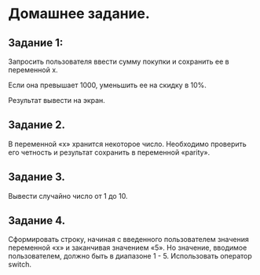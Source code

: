 # Домашнее задание.

## Задание 1: 

Запросить пользователя ввести сумму покупки и сохранить ее в переменной x.

Если она превышает 1000, уменьшить ее на скидку в 10%.

Результат вывести на экран.


## Задание 2.

В переменной «х» хранится некоторое число.
Необходимо проверить его четность и результат сохранить в переменной «parity».

## Задание 3.

Вывести случайно число от 1 до 10.

## Задание 4.

Сформировать строку, начиная с введенного пользователем значения переменной «х» и заканчивая значением
«5». Но значение, вводимое пользователем, должно быть в диапазоне 1 - 5.
Использовать оператор switch.


